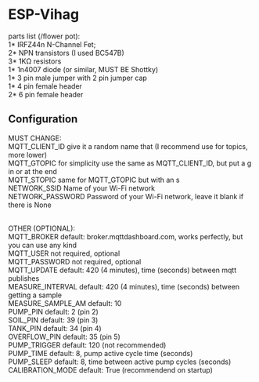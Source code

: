 # ESP-Vihag

parts list (/flower pot): <br/>
1* IRFZ44n N-Channel Fet; <br/>
2* NPN transistors (I used BC547B) <br/>
3* 1KΩ resistors <br/>
1* 1n4007 diode (or similar, MUST BE Shottky) <br/>
1* 3 pin male jumper with 2 pin jumper cap <br/>
1* 4 pin female header <br/>
2* 6 pin female header

## Configuration
MUST CHANGE:<br />
MQTT_CLIENT_ID give it a random name that (I recommend use for topics, more lower)<br />
MQTT_GTOPIC for simplicity use the same as MQTT_CLIENT_ID, but put a g in or at the end<br />
MQTT_STOPIC same for MQTT_GTOPIC but with an s<br />
NETWORK_SSID Name of your Wi-Fi network<br />
NETWORK_PASSWORD Password of your Wi-Fi network, leave it blank if there is None<br />
<br />

OTHER (OPTIONAL):<br />
MQTT_BROKER default: broker.mqttdashboard.com, works perfectly, but you can use any kind<br />
MQTT_USER not required, optional<br />
MQTT_PASSWORD not required, optional<br />
MQTT_UPDATE default: 420 (4 minutes), time (seconds) between mqtt publishes<br />
MEASURE_INTERVAL default: 420 (4 minutes), time (seconds) between getting a sample<br />
MEASURE_SAMPLE_AM default: 10<br />
PUMP_PIN default: 2 (pin 2)<br />
SOIL_PIN default: 39 (pin 3)<br />
TANK_PIN default: 34 (pin 4)<br />
OVERFLOW_PIN default: 35 (pin 5)<br />
PUMP_TRIGGER default: 120 (not recommended)<br />
PUMP_TIME default: 8, pump active cycle time (seconds)<br />
PUMP_SLEEP default: 8, time between active pump cycles (seconds)<br />
CALIBRATION_MODE default: True (recommendend on startup)<br />
